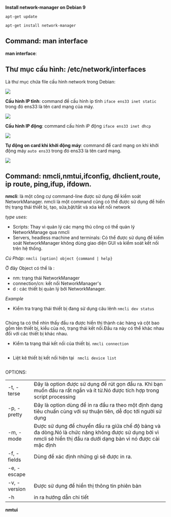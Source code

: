 **Install network-manager on Debian 9**

`apt-get update`

`apt-get install network-manager`
## Command: man interface

**man interface**: 


## Thư mục cấu hình: /etc/network/interfaces

Là thư mục chứa file cấu hình network trong Debian:

<img src="https://i.imgur.com/NUQrVw9.png">

**Cấu hình IP tĩnh**: command để cấu hình ip tĩnh `iface ens33 inet static` trong đó ens33 là tên card mạng của máy.

<img src="https://i.imgur.com/TZofZmn.png">

**Cấu hình IP động**: command cấu hình iP động `iface ens33 inet dhcp`

<img src="https://i.imgur.com/1a1ZGUm.png">

**Tự động on card khi khởi động máy**: command để card mạng on khi khởi động máy `auto ens33` trong đó ens33 là tên card mạng.

<img src="https://i.imgur.com/FsKRlLx.png">

## Command: nmcli,nmtui,ifconfig, dhclient,route, ip route, ping,ifup, ifdown.

**nmcli**: là một công cự command-line được sử dụng để kiểm soát NetworkManager. nmcli là một command cũng có thể được sử dụng để hiển thị trạng thái thiết bị, tạo, sửa,bật/tắt và xóa kết nối network

*type uses*:
- Scripts: Thay vì quản lý các mạng thủ công có thể quản lý NetworkManage qua nmcli
- Servers, headless machine and terminals: Có thể được sử dụng để kiểm soát NetworkManager không dùng giao diện GUI và kiểm soát kết nối trên hệ thống.

*Cú Pháp*: `nmcli [option] object {command | help}`

Ở đây Object có thể là :
- nm: trạng thái NetworkManager 
- connection/cn: kết nối NetworkManager's
- d : các thiết bị quản lý bởi NetworkManager.

*Example*
- Kiểm tra trạng thái thiết bị đang sử dụng câu lênh `nmcli dev status`

<img src="">

Chúng ta có thể nhìn thấy đầu ra được hiển thị thành các hàng và cột bao gồm tên thiết bị, kiểu của nó, trạng thái kết nối.Đầu ra này có thể khác nhau đối với các thiết bị khác nhau.

- Kiểm ta trạng thái kết nối của thiết bị. `nmcli connection`

<img src="">

- Liệt kê thiết bị kết nối hiện tại ` nmcli device list`

<img src="">

OPTIONS:

|  |   |
|---|---|
|-t, -terse| Đây là option được sử dụng để rút gọn đầu ra. Khi bạn muốn đầu ra rất ngắn và ít từ.Nó được tích hợp trong script processing|
|-p, -pretty| Đây là option dùng để in ra đầu ra theo một định dạng tiêu chuấn cùng với sự thuận tiên, dễ đọc tới người sử dụng|
|-m, -mode| Được sử dụng để chuyển đầu ra giữa chế độ bảng và đa dòng.Nó là chức năng không được sử dụng bởi vì nmcli sẽ hiển thị đầu ra dưới dạng bản vì nó được cài mặc định|
|-f, -fields|Dùng đề xác định những gì sẽ được in ra.|
|-e, -escape||
|-v, -version| Được sử dụng để hiển thị thông tin phiên bản|
|-h| in ra hướng dẫn chi tiết|

**nmtui**

